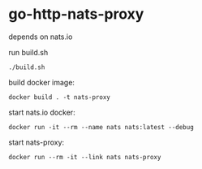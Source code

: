 # go-http-nats-proxy

depends on nats.io

run build.sh

```
./build.sh
```

build docker image:
```
docker build . -t nats-proxy
```


start nats.io docker:

```
docker run -it --rm --name nats nats:latest --debug
```

start nats-proxy:

```
docker run --rm -it --link nats nats-proxy
```
